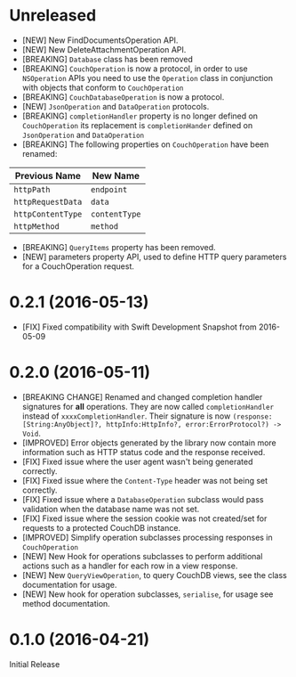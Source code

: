 # Unreleased

- [NEW] New FindDocumentsOperation API.
- [NEW] New DeleteAttachmentOperation API.
- [BREAKING] `Database` class has been removed
- [BREAKING] `CouchOperation` is now a protocol, in order to use `NSOperation` APIs
  you need to use the `Operation` class in conjunction with objects that conform
  to `CouchOperation`
- [BREAKING] `CouchDatabaseOperation` is now a protocol.
- [NEW] `JsonOperation` and `DataOperation` protocols.
- [BREAKING] `completionHandler` property is no longer defined on `CouchOperation`
   its replacement is `completionHander` defined on `JsonOperation` and `DataOperation`
- [BREAKING] The following properties on `CouchOperation` have been renamed:

| Previous Name | New Name |
|---------------|---------|
| `httpPath` | `endpoint`|
| `httpRequestData` | `data` |
| `httpContentType` | `contentType`|
|`httpMethod` | `method`|

- [BREAKING] `QueryItems` property has been removed.
- [NEW] parameters property API, used to define HTTP query parameters for a CouchOperation request.


# 0.2.1 (2016-05-13)

- [FIX] Fixed compatibility with Swift Development Snapshot from 2016-05-09

# 0.2.0 (2016-05-11)

- [BREAKING CHANGE] Renamed and changed completion handler signatures for **all**
  operations. They are now called `completionHandler` instead of `xxxxCompletionHandler`.
  Their signature is now `(response:[String:AnyObject]?, httpInfo:HttpInfo?, error:ErrorProtocol?) -> Void`.
- [IMPROVED] Error objects generated by the library now contain more information
  such as HTTP status code and the response received.
- [FIX] Fixed issue where the user agent wasn't being generated correctly.
- [FIX] Fixed issue where the `Content-Type` header was not being set correctly.
- [FIX] Fixed issue where a `DatabaseOperation` subclass would pass validation
   when the database name was not set.
- [FIX] Fixed issue where the session cookie was not created/set for requests to
   a protected CouchDB instance.
- [IMPROVED] Simplify operation subclasses processing responses in `CouchOperation`
- [NEW] New Hook for operations subclasses to perform additional actions such
   as a handler for each row in a view response.
- [NEW] New `QueryViewOperation`, to query CouchDB views, see the class documentation
  for usage.
- [NEW] New hook for operation subclasses, `serialise`, for usage see method documentation.

# 0.1.0 (2016-04-21)

Initial Release
